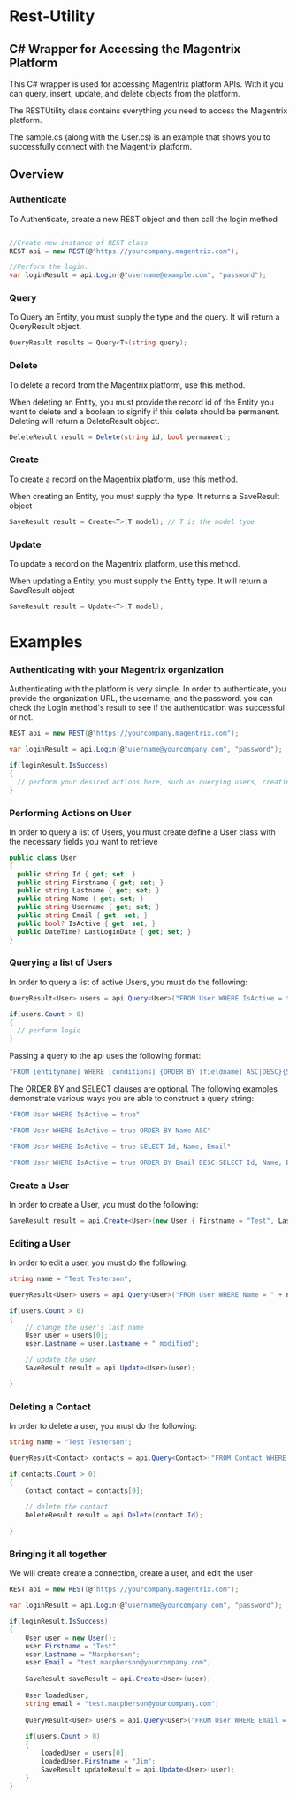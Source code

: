 Rest-Utility
============

## C# Wrapper for Accessing the Magentrix Platform

This C# wrapper is used for accessing Magentrix platform APIs. With it you can query, insert, update, and delete objects from the platform. 

The RESTUtility class contains everything you need to access the Magentrix platform. 

The sample.cs (along with the User.cs) is an example that shows you to successfully connect with the Magentrix platform.

## Overview

### Authenticate
To Authenticate, create a new REST object and then call the login method

```csharp

//Create new instance of REST class
REST api = new REST(@"https://yourcompany.magentrix.com");

//Perform the login.
var loginResult = api.Login(@"username@example.com", "password");

```

### Query
To Query an Entity, you must supply the type and the query. It will return a QueryResult object.

```csharp
QueryResult results = Query<T>(string query);
```

### Delete

To delete a record from the Magentrix platform, use this method. 

When deleting an Entity, you must provide the record id of the Entity you want to delete and a boolean to signify if this delete should be permanent. Deleting will return a DeleteResult object.

```csharp
DeleteResult result = Delete(string id, bool permanent);
```

### Create

To create a record on the Magentrix platform, use this method. 

When creating an Entity, you must supply the type. It returns a SaveResult object

```csharp
SaveResult result = Create<T>(T model); // T is the model type
```

### Update

To update a record on the Magentrix platform, use this method. 

When updating a Entity, you must supply the Entity type. It will return a SaveResult object

```csharp
SaveResult result = Update<T>(T model);
```

# Examples

### Authenticating with your Magentrix organization

Authenticating with the platform is very simple. In order to authenticate, you provide the organization URL, the username, and the password. you can check the Login method's result to see if the authentication was successful or not. 

```csharp
REST api = new REST(@"https://yourcompany.magentrix.com");

var loginResult = api.Login(@"username@yourcompany.com", "password");

if(loginResult.IsSuccess)
{
  // perform your desired actions here, such as querying users, creating accounts, editing contacts, etc.  
}

```

### Performing Actions on User

In order to query a list of Users, you must create define a User class with the necessary fields you want to retrieve

```csharp
public class User
{
  public string Id { get; set; }
  public string Firstname { get; set; }
  public string Lastname { get; set; }
  public string Name { get; set; }
  public string Username { get; set; }
  public string Email { get; set; }
  public bool? IsActive { get; set; }
  public DateTime? LastLoginDate { get; set; }
}
```

### Querying a list of Users

In order to query a list of active Users, you must do the following:

```csharp
QueryResult<User> users = api.Query<User>("FROM User WHERE IsActive = true");

if(users.Count > 0)
{
  // perform logic
}
```

Passing a query to the api uses the following format:

```csharp
"FROM [entityname] WHERE [conditions] {ORDER BY [fieldname] ASC|DESC}{SELECT [field1], [field2],...}"
```

The ORDER BY and SELECT clauses are optional. The following examples demonstrate various ways you are able to construct a query string:
```csharp
"FROM User WHERE IsActive = true"

"FROM User WHERE IsActive = true ORDER BY Name ASC"

"FROM User WHERE IsActive = true SELECT Id, Name, Email"

"FROM User WHERE IsActive = true ORDER BY Email DESC SELECT Id, Name, Email"
```
### Create a User

In order to create a User, you must do the following:

```csharp
SaveResult result = api.Create<User>(new User { Firstname = "Test", Lastname = "Testerson" });
```

### Editing a User

In order to edit a user, you must do the following:

```csharp
string name = "Test Testerson";

QueryResult<User> users = api.Query<User>("FROM User WHERE Name = " + name);

if(users.Count > 0)
{
	// change the user's last name
	User user = users[0];
	user.Lastname = user.Lastname + " modified";

	// update the user
	SaveResult result = api.Update<User>(user);

}
```

### Deleting a Contact

In order to delete a user, you must do the following:

```csharp
string name = "Test Testerson";

QueryResult<Contact> contacts = api.Query<Contact>("FROM Contact WHERE Name = " + name);

if(contacts.Count > 0)
{
	Contact contact = contacts[0];
	
	// delete the contact
	DeleteResult result = api.Delete(contact.Id);	

}
```

### Bringing it all together

We will create create a connection, create a user, and edit the user

```csharp
REST api = new REST(@"https://yourcompany.magentrix.com");

var loginResult = api.Login(@"username@yourcompany.com", "password");

if(loginResult.IsSuccess)
{
	User user = new User();
	user.Firstname = "Test";
	user.Lastname = "Macpherson";
	user.Email = "test.macpherson@yourcompany.com";
	
	SaveResult saveResult = api.Create<User>(user);
	
	User loadedUser;
	string email = "test.macpherson@yourcompany.com";
		
	QueryResult<User> users = api.Query<User>("FROM User WHERE Email = " + email);
	
	if(users.Count > 0)
	{
		loadedUser = users[0];		
		loadedUser.Firstname = "Jim";		
		SaveResult updateResult = api.Update<User>(user);
	}
}
```
